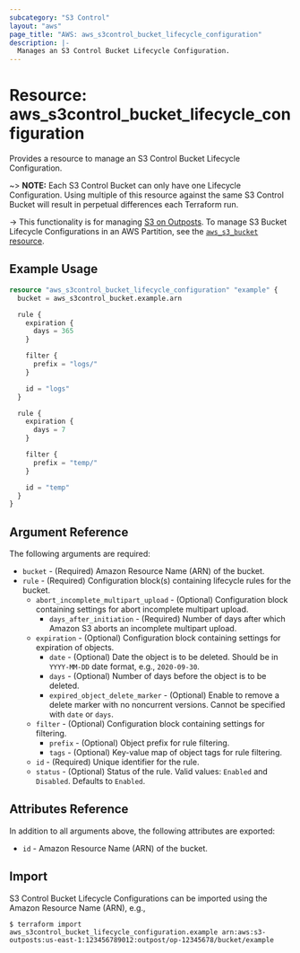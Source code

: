 ```yaml
---
subcategory: "S3 Control"
layout: "aws"
page_title: "AWS: aws_s3control_bucket_lifecycle_configuration"
description: |-
  Manages an S3 Control Bucket Lifecycle Configuration.
---
```


# Resource: aws_s3control_bucket_lifecycle_configuration

Provides a resource to manage an S3 Control Bucket Lifecycle Configuration.

~> **NOTE:** Each S3 Control Bucket can only have one Lifecycle Configuration. Using multiple of this resource against the same S3 Control Bucket will result in perpetual differences each Terraform run.

-> This functionality is for managing [S3 on Outposts](https://docs.aws.amazon.com/AmazonS3/latest/dev/S3onOutposts.html). To manage S3 Bucket Lifecycle Configurations in an AWS Partition, see the [`aws_s3_bucket` resource](/docs/providers/aws/r/s3_bucket.html).

## Example Usage

```terraform
resource "aws_s3control_bucket_lifecycle_configuration" "example" {
  bucket = aws_s3control_bucket.example.arn

  rule {
    expiration {
      days = 365
    }

    filter {
      prefix = "logs/"
    }

    id = "logs"
  }

  rule {
    expiration {
      days = 7
    }

    filter {
      prefix = "temp/"
    }

    id = "temp"
  }
}
```

## Argument Reference

The following arguments are required:

* `bucket` - (Required) Amazon Resource Name (ARN) of the bucket.
* `rule` - (Required) Configuration block(s) containing lifecycle rules for the bucket.
    * `abort_incomplete_multipart_upload` - (Optional) Configuration block containing settings for abort incomplete multipart upload.
        * `days_after_initiation` - (Required) Number of days after which Amazon S3 aborts an incomplete multipart upload.
    * `expiration` - (Optional) Configuration block containing settings for expiration of objects.
        * `date` - (Optional) Date the object is to be deleted. Should be in `YYYY-MM-DD` date format, e.g., `2020-09-30`.
        * `days` - (Optional) Number of days before the object is to be deleted.
        * `expired_object_delete_marker` - (Optional) Enable to remove a delete marker with no noncurrent versions. Cannot be specified with `date` or `days`.
    * `filter` - (Optional) Configuration block containing settings for filtering.
        * `prefix` - (Optional) Object prefix for rule filtering.
        * `tags` - (Optional) Key-value map of object tags for rule filtering.
    * `id` - (Required) Unique identifier for the rule.
    * `status` - (Optional) Status of the rule. Valid values: `Enabled` and `Disabled`. Defaults to `Enabled`.

## Attributes Reference

In addition to all arguments above, the following attributes are exported:

* `id` - Amazon Resource Name (ARN) of the bucket.

## Import

S3 Control Bucket Lifecycle Configurations can be imported using the Amazon Resource Name (ARN), e.g.,

```
$ terraform import aws_s3control_bucket_lifecycle_configuration.example arn:aws:s3-outposts:us-east-1:123456789012:outpost/op-12345678/bucket/example
```
